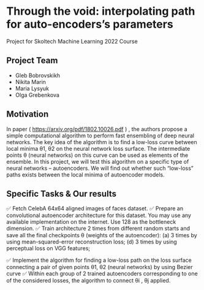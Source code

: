 # Through the void: interpolating path for auto-encoders’s parameters
Project for Skoltech Machine Learning 2022 Course

## Project Team

* Gleb Bobrovskikh   
* Nikita Marin    
* Maria Lysyuk    
* Olga Grebenkova    

## Motivation
In paper ( https://arxiv.org/pdf/1802.10026.pdf ) , the authors propose a simple
computational algorithm to perform fast ensembling of deep neural networks. The
key idea of the algorithm is to find a low-loss curve between local minima θ1, θ2
on the neural network loss surface. The intermediate points θ (neural networks) on
 this curve can be used as elements of the ensemble. In this project, we will test
 this algorithm on a specific type of neural networks – autoencoders. We will find
out whether such “low-loss” paths exists between the local minima of autoencoder
models.

## Specific Tasks & Our results
:white_check_mark: Fetch CelebA 64x64 aligned images of faces dataset.
:white_check_mark: Prepare an convolutional autoencoder architecture for this dataset. You
may use any available implementation on the internet. Use 128 as the
bottleneck dimension.
:white_check_mark: Train architecture 2 times from different random starts and save all
the final checkpoints θ (weights of the autoencoder):
(a) 3 times by using mean-squared-error reconstruction loss;
(d) 3 times by using perceptual loss on VGG features;

:white_check_mark: Implement the algorithm for finding a low-loss path on the loss surface
connecting a pair of given points θ1, θ2 (neural networks) by using Bezier curve
:white_check_mark: Within each group of 2 trained autoencoders corresponding to one of the
considered losses, the algorithm to connect θi , θj applied.
